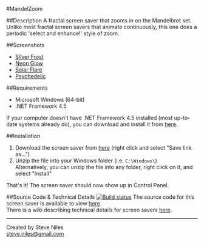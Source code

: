 #MandelZoom

##Description
A fractal screen saver that zooms in on the Mandelbrot set.  
Unlike most fractal screen savers that animate continuously, this one does a periodic 'select and enhance!' style of zoom.

##Screenshots
* [Silver Frost](http://www.steveniles.ca/mandelzoom/images/SilverFrost.jpg)  
* [Neon Glow](http://www.steveniles.ca/mandelzoom/images/NeonGlow.jpg)  
* [Solar Flare](http://www.steveniles.ca/mandelzoom/images/SolarFlare.jpg)
* [Psychedelic](http://www.steveniles.ca/mandelzoom/images/Psychedelic.jpg)

##Requirements
* Microsoft Windows (64-bit)  
* .NET Framework 4.5

If your computer doesn't have .NET Framework 4.5 installed (most up-to-date systems already do), you can download and install it from [here](http://www.microsoft.com/en-us/download/details.aspx?id=30653).

##Installation
1. Download the screen saver from [here](http://www.steveniles.ca/mandelzoom/files/mzoom.zip) (right click and select "Save link as...")
2. Unzip the file into your Windows folder (i.e. `C:\Windows\`)  
Alternatively, you can unzip the file into any folder, right click on it, and select "Install"

That's it! The screen saver should now show up in Control Panel.

##Source Code & Technical Details [![Build status](https://ci.appveyor.com/api/projects/status?id=yyc3jn5oog5us0i7)](https://ci.appveyor.com/project/MandelZoom)
The source code for this screen saver is available to view [here](https://github.com/steveniles/MandelZoom).  
There is a wiki describing technical details for screen savers [here](https://github.com/steveniles/MandelZoom/wiki).

---
Created by Steve Niles  
steve.niles@gmail.com
